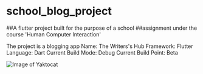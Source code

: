 # school_blog_project
##A flutter project built for the purpose of a school
##assignment under the course 'Human Computer Interaction'

The project is a blogging app
Name: The Writers's Hub
Framework: Flutter
Language: Dart
Current Build Mode: Debug
Current Build Point: Beta

![Image of Yaktocat](https://flic.kr/p/2mseMix)